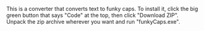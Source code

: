 This is a converter that converts text to funky caps. To install it, click the big green button that says "Code" at the top, then click "Download ZIP". Unpack the zip archive wherever you want and run "funkyCaps.exe".